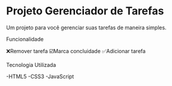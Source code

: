 # Projeto Gerenciador de Tarefas

Um projeto para você gerenciar suas tarefas de maneira simples.

Funcionalidade 

❌Remover tarefa 
☑️Marca concluidade
✅Adicionar tarefa


Tecnologia Utilizada

-HTML5
-CSS3
-JavaScript

